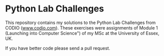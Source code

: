 # Python Lab Challenges
 
 
This repository contains my solutions to the Python Lab Challenges from CODIO (www.codio.com). These exercises were assignments of Module 1 (Launching into Computer Science") of my MSc at the University of Essex, UK. 
 
If you have better code please send a pull request.
 


